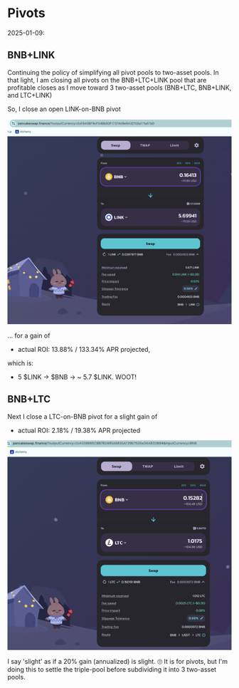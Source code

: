 # Pivots

2025-01-09:

## BNB+LINK

Continuing the policy of simplifying all pivot pools to two-asset pools. In that light, I am closing all pivots on the BNB+LTC+LINK pool that are profitable closes as I move toward 3 two-asset pools (BNB+LTC, BNB+LINK, and LTC+LINK)

So, I close an open LINK-on-BNB pivot 

![Close LINK-on-BNB pivot](imgs/01-close-link-on-bnb.png)

... for a gain of

* actual ROI: 13.88% / 133.34% APR projected, 

which is:

* 5 $LINK -> $BNB -> ~ 5.7 $LINK. WOOT!

## BNB+LTC

Next I close a LTC-on-BNB pivot for a slight gain of

* actual ROI: 2.18% / 19.38% APR projected

![Close LTC-on-BNB pivot](imgs/02-close-ltc-on-bnb.png)

I say 'slight' as if a 20% gain (annualized) is slight. 🙄 It is for pivots, but I'm doing this to settle the triple-pool before subdividing it into 3 two-asset pools. 
